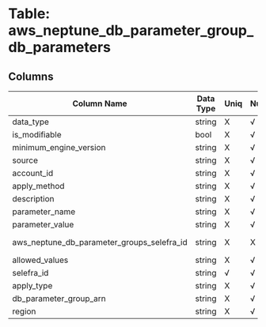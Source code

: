 # Table: aws_neptune_db_parameter_group_db_parameters

## Columns 

|  Column Name   |  Data Type  | Uniq | Nullable | Description | 
|  ----  | ----  | ----  | ----  | ---- | 
| data_type | string | X | √ |  | 
| is_modifiable | bool | X | √ |  | 
| minimum_engine_version | string | X | √ |  | 
| source | string | X | √ |  | 
| account_id | string | X | √ |  | 
| apply_method | string | X | √ |  | 
| description | string | X | √ |  | 
| parameter_name | string | X | √ |  | 
| parameter_value | string | X | √ |  | 
| aws_neptune_db_parameter_groups_selefra_id | string | X | X | fk to aws_neptune_db_parameter_groups.selefra_id | 
| allowed_values | string | X | √ |  | 
| selefra_id | string | √ | √ | random id | 
| apply_type | string | X | √ |  | 
| db_parameter_group_arn | string | X | √ |  | 
| region | string | X | √ |  | 


